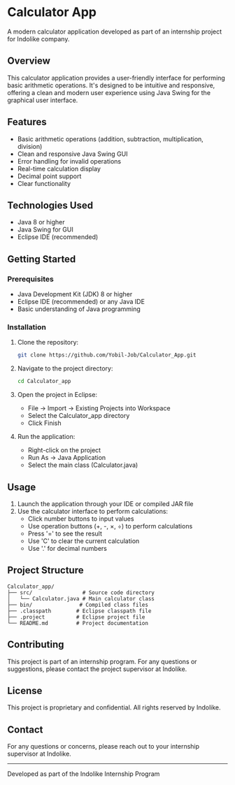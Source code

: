 # Calculator App

A modern calculator application developed as part of an internship project for Indolike company.

## Overview

This calculator application provides a user-friendly interface for performing basic arithmetic operations. It's designed to be intuitive and responsive, offering a clean and modern user experience using Java Swing for the graphical user interface.

## Features

- Basic arithmetic operations (addition, subtraction, multiplication, division)
- Clean and responsive Java Swing GUI
- Error handling for invalid operations
- Real-time calculation display
- Decimal point support
- Clear functionality

## Technologies Used

- Java 8 or higher
- Java Swing for GUI
- Eclipse IDE (recommended)

## Getting Started

### Prerequisites

- Java Development Kit (JDK) 8 or higher
- Eclipse IDE (recommended) or any Java IDE
- Basic understanding of Java programming

### Installation

1. Clone the repository:
   ```bash
   git clone https://github.com/Yobil-Job/Calculator_App.git
   ```

2. Navigate to the project directory:
   ```bash
   cd Calculator_app
   ```

3. Open the project in Eclipse:
   - File -> Import -> Existing Projects into Workspace
   - Select the Calculator_app directory
   - Click Finish

4. Run the application:
   - Right-click on the project
   - Run As -> Java Application
   - Select the main class (Calculator.java)

## Usage

1. Launch the application through your IDE or compiled JAR file
2. Use the calculator interface to perform calculations:
   - Click number buttons to input values
   - Use operation buttons (+, -, ×, ÷) to perform calculations
   - Press '=' to see the result
   - Use 'C' to clear the current calculation
   - Use '.' for decimal numbers

## Project Structure

```
Calculator_app/
├── src/                # Source code directory
│   └── Calculator.java # Main calculator class
├── bin/               # Compiled class files
├── .classpath        # Eclipse classpath file
├── .project          # Eclipse project file
└── README.md         # Project documentation
```

## Contributing

This project is part of an internship program. For any questions or suggestions, please contact the project supervisor at Indolike.

## License

This project is proprietary and confidential. All rights reserved by Indolike.

## Contact

For any questions or concerns, please reach out to your internship supervisor at Indolike.

---

Developed as part of the Indolike Internship Program
